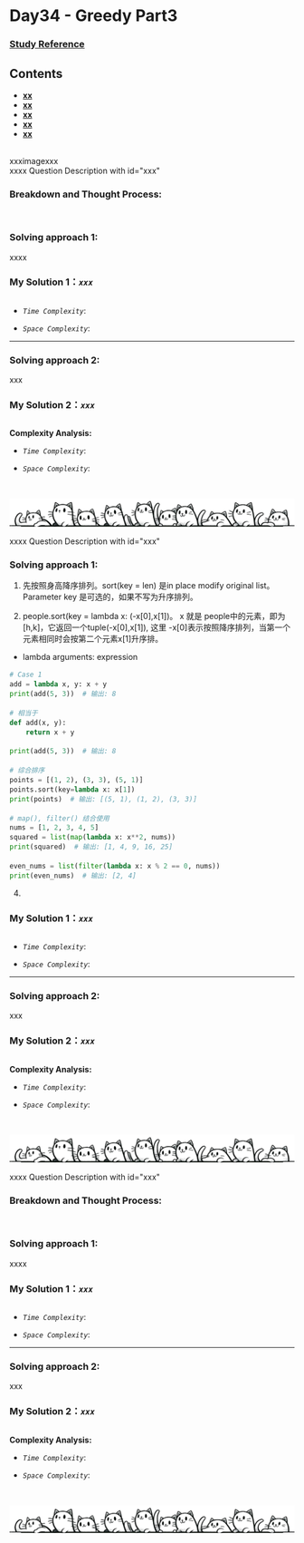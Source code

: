 # Day34 - Greedy Part3

### [Study Reference](https://programmercarl.com/0020.%E6%9C%89%E6%95%88%E7%9A%84%E6%8B%AC%E5%8F%B7.html)  

## Contents
* **[xx](#xxx)**
* **[xx](#)**
* **[xx](#)**
* **[xx](#)**
* **[xx](#)**
<br>
xxximagexxx
<br>
xxxx Question Description with id="xxx"

### Breakdown and Thought Process:  
<br>

### Solving approach 1:


xxxx


### My Solution 1：_`xxx`_  

  
```python


```


- *`Time Complexity`*:<br>

  
- *`Space Complexity`*:<br>
---
  
### Solving approach 2:  


xxx

 
### My Solution 2：_`xxx`_  

  
```python


```


**Complexity Analysis:**  

- *`Time Complexity`*:<br>

  
- *`Space Complexity`*:<br>

<br>

![Dividing Line](https://github.com/samuelusc/Algomuscle/blob/main/assets/CatDividing.png)
<br>


xxxx Question Description with id="xxx"


### Solving approach 1:


1. 先按照身高降序排列。sort(key = len) 是in place modify original list。Parameter key 是可选的，如果不写为升序排列。 

2.  people.sort(key = lambda x: (-x[0],x[1])。 x 就是 people中的元素，即为[h,k]，它返回一个tuple(-x[0],x[1]), 这里 -x[0]表示按照降序排列，当第一个元素相同时会按第二个元素x[1]升序排。
   
   - lambda arguments: expression

```python
# Case 1 
add = lambda x, y: x + y
print(add(5, 3))  # 输出: 8

# 相当于
def add(x, y):
    return x + y

print(add(5, 3))  # 输出: 8

# 综合排序
points = [(1, 2), (3, 3), (5, 1)]
points.sort(key=lambda x: x[1])
print(points)  # 输出: [(5, 1), (1, 2), (3, 3)]

# map(), filter() 结合使用
nums = [1, 2, 3, 4, 5]
squared = list(map(lambda x: x**2, nums))
print(squared)  # 输出: [1, 4, 9, 16, 25]

even_nums = list(filter(lambda x: x % 2 == 0, nums))
print(even_nums)  # 输出: [2, 4]


```

4.  

### My Solution 1：_`xxx`_  

  
```python


```


- *`Time Complexity`*:<br>

  
- *`Space Complexity`*:<br>
---
  
### Solving approach 2:  


xxx

 
### My Solution 2：_`xxx`_  

  
```python


```


**Complexity Analysis:**  

- *`Time Complexity`*:<br>

  
- *`Space Complexity`*:<br>

<br>

![Dividing Line](https://github.com/samuelusc/Algomuscle/blob/main/assets/CatDividing.png)
<br>


xxxx Question Description with id="xxx"

### Breakdown and Thought Process:  
<br>

### Solving approach 1:


xxxx


### My Solution 1：_`xxx`_  

  
```python


```


- *`Time Complexity`*:<br>

  
- *`Space Complexity`*:<br>
---
  
### Solving approach 2:  


xxx

 
### My Solution 2：_`xxx`_  

  
```python


```


**Complexity Analysis:**  

- *`Time Complexity`*:<br>

  
- *`Space Complexity`*:<br>

<br>

![Dividing Line](https://github.com/samuelusc/Algomuscle/blob/main/assets/CatDividing.png)
<br>












